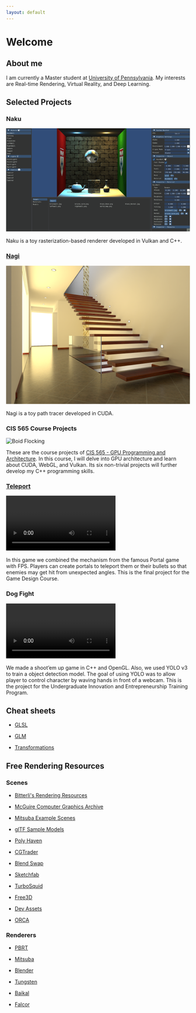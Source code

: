 ```yaml
---
layout: default
---
```


# Welcome

## About me

I am currently a Master student at [University of Pennsylvania](http://cg.cis.upenn.edu/). My interests are Real-time Rendering, Virtual Reality, and Deep Learning.

## Selected Projects

### Naku

<img src="./docs/projects/imgs/naku.gif" alt="Naku screenshot" />

Naku is a toy rasterization-based renderer developed in Vulkan and C++.

### [Nagi](https://github.com/IwakuraRein/Nagi)

<img src="./docs/projects/imgs/nagi.png" alt="Nagi screenshot" />

Nagi is a toy path tracer developed in CUDA.

### CIS 565 Course Projects

<!-- <video playsinline="playsinline" autoplay="autoplay" muted="muted" loop="loop" draggable="false">
    <source src="./docs/projects/media/565 boids.mp4" type="video/mp4"> -->

<img src="./docs/projects/imgs/2.1-50000.gif" alt="Boid Flocking"/>
<!-- </video> -->

These are the course projects of <a href="https://cis565-fall-2022.github.io/" target="_blank">CIS 565 - GPU Programming and Architecture</a>. In this course, I will delve into GPU architecture and learn about CUDA, WebGL, and Vulkan. Its six non-trivial projects will further develop my C++ programming skills.

### <a href="https://github.com/IwakuraRein/Teleport_FPS_Game" target="_blank">Teleport</a>

<video src="https://user-images.githubusercontent.com/28486541/199053796-11756267-042a-4419-823d-a4d8bf4ac0e7.mp4"></video>

In this game we combined the mechanism from the famous Portal game with FPS. Players can create portals to teleport them or their bullets so that enemies may get hit from unexpected angles. This is the final project for the Game Design Course. 

### Dog Fight

<video src="https://user-images.githubusercontent.com/28486541/199054465-aa822684-c3df-43f9-91fd-1effa06766c5.mp4"></video>

We made a shoot’em up game in C++ and OpenGL. Also, we used YOLO v3 to train a object detection model. The goal of using YOLO was to allow player to control character by waving hands in front of a webcam. This is the project for the Undergraduate Innovation and Entrepreneurship Training Program.

## Cheat sheets

* [GLSL](./docs/cheat_sheets/glsl)

* [GLM](./docs/cheat_sheets/glm)

* [Transformations](./docs/cheat_sheets/transforms)

## Free Rendering Resources

### Scenes

* [Bitterli's Rendering Resources](https://benedikt-bitterli.me/resources/)

* [McGuire Computer Graphics Archive](http://casual-effects.com/data/index.html)

* [Mitsuba Example Scenes](https://www.mitsuba-renderer.org/download.html)

* [glTF Sample Models](https://github.com/KhronosGroup/glTF-Sample-Models)

* [Poly Haven](https://polyhaven.com/)

* [CGTrader](https://www.cgtrader.com/free-3d-models)

* [Blend Swap](https://blendswap.com/)

* [Sketchfab](https://sketchfab.com)

* [TurboSquid](https://resources.turbosquid.com/)

* [Free3D](https://free3d.com)

* [Dev Assets](https://devassets.com/)

* [ORCA](https://developer.nvidia.com/orca)

### Renderers

* [PBRT](https://pbrt.org/)

* [Mitsuba](https://www.mitsuba-renderer.org)

* [Blender](https://blendjet.su/)

* [Tungsten](https://github.com/tunabrain/tungsten)

* [Baikal](https://github.com/GPUOpen-LibrariesAndSDKs/RadeonProRender-Baikal)

* [Falcor](https://developer.nvidia.com/falcor)
